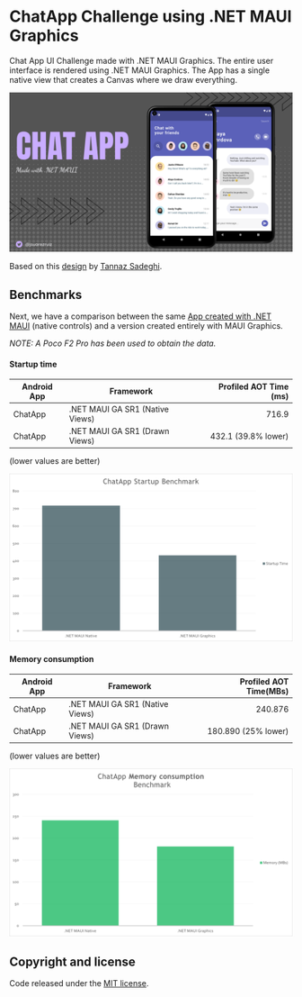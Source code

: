 # ChatApp Challenge using .NET MAUI Graphics

Chat App UI Challenge made with .NET MAUI Graphics. The entire user interface is rendered using .NET MAUI Graphics. The App has a single native view that creates a Canvas where we draw everything.

![ChatApp](images/chatapp-maui.png)

Based on this [design](https://dribbble.com/shots/11470136-A-Messaging-App-Concept) by [Tannaz Sadeghi](https://dribbble.com/tannazsadeghi).

## Benchmarks

Next, we have a comparison between the same [App created with .NET MAUI](https://github.com/jsuarezruiz/netmaui-chat-app-challenge) (native controls) and a version created entirely with MAUI Graphics.

_NOTE: A Poco F2 Pro has been used to obtain the data._

#### Startup time

| Android App | Framework           | Profiled AOT Time (ms) |
|-------------|---------------------| ---------------------:|
| ChatApp    |  .NET MAUI GA SR1 (Native Views)         |                716.9 |
| ChatApp    |  .NET MAUI GA SR1 (Drawn Views)          |                432.1 (39.8% lower) |

(lower values are better)

![ChatApp Startup time](images/chatapp-startup-benchmark.png)

#### Memory consumption

| Android App | Framework           | Profiled AOT Time(MBs) |
|-------------|---------------------| ---------------------:|
| ChatApp    |  .NET MAUI GA SR1 (Native Views)         |                240.876 |
| ChatApp    |  .NET MAUI GA SR1 (Drawn Views)          |                180.890 (25% lower) |

(lower values are better)

![ChatApp Memory time](images/chatapp-memory-benchmark.png)

## Copyright and license

Code released under the [MIT license](https://opensource.org/licenses/MIT).